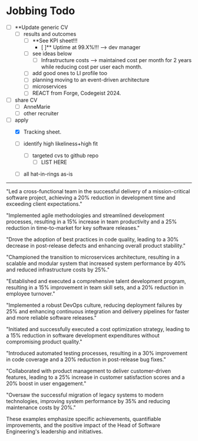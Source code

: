 # Jobbing Todo

- [ ] **Update generic CV
  - [ ] results and outcomes
    - [ ] **See KPI sheet!!! 
      - [ ]** Uptime at 99.X%!!! --> dev manager
    - [ ] see ideas below
      - [ ] Infrastructure costs --> maintained cost per month for 2 years while reducing cost per user each month.
    - [ ] add good ones to LI profile too
    - [ ] planning moving to an event-driven architecture
    - [ ] microservices
    - [ ] REACT from Forge, Codegeist 2024.
- [ ] share CV
  - [ ] AnneMarie
  - [ ] other recruiter
- [ ] apply
  - [x] Tracking sheet.
  - [ ] identify high likeliness+high fit
    - [ ] targeted cvs to github repo
      - [ ] LIST HERE
  - [ ] all hat-in-rings as-is


-------------------

"Led a cross-functional team in the successful delivery of a mission-critical software project, achieving a 20% reduction in development time and exceeding client expectations."

"Implemented agile methodologies and streamlined development processes, resulting in a 15% increase in team productivity and a 25% reduction in time-to-market for key software releases."

"Drove the adoption of best practices in code quality, leading to a 30% decrease in post-release defects and enhancing overall product stability."

"Championed the transition to microservices architecture, resulting in a scalable and modular system that increased system performance by 40% and reduced infrastructure costs by 25%."

"Established and executed a comprehensive talent development program, resulting in a 15% improvement in team skill sets, and a 20% reduction in employee turnover."

"Implemented a robust DevOps culture, reducing deployment failures by 25% and enhancing continuous integration and delivery pipelines for faster and more reliable software releases."

"Initiated and successfully executed a cost optimization strategy, leading to a 15% reduction in software development expenditures without compromising product quality."

"Introduced automated testing processes, resulting in a 30% improvement in code coverage and a 20% reduction in post-release bug fixes."

"Collaborated with product management to deliver customer-driven features, leading to a 25% increase in customer satisfaction scores and a 20% boost in user engagement."

"Oversaw the successful migration of legacy systems to modern technologies, improving system performance by 35% and reducing maintenance costs by 20%."

These examples emphasize specific achievements, quantifiable improvements, and the positive impact of the Head of Software Engineering's leadership and initiatives.